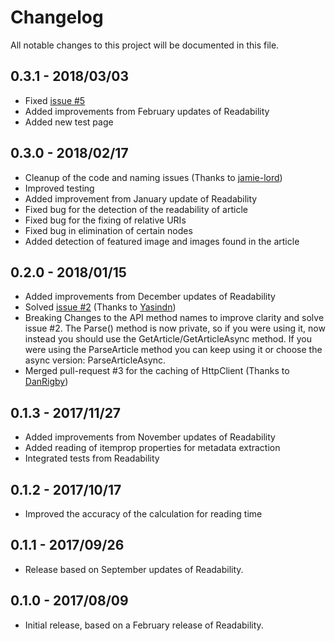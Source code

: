 # Changelog
All notable changes to this project will be documented in this file.

## 0.3.1 - 2018/03/03
- Fixed [issue #5](https://github.com/Strumenta/SmartReader/issues/5)
- Added improvements from February updates of Readability
- Added new test page

## 0.3.0 - 2018/02/17 
- Cleanup of the code and naming issues (Thanks to [jamie-lord](https://github.com/jamie-lord))
- Improved testing
- Added improvement from January update of Readability
- Fixed bug for the detection of the readability of article
- Fixed bug for the fixing of relative URIs
- Fixed bug in elimination of certain nodes
- Added detection of featured image and images found in the article

## 0.2.0 - 2018/01/15
- Added improvements from December updates of Readability
- Solved [issue #2](https://github.com/Strumenta/SmartReader/issues/2) (Thanks to [Yasindn](https://github.com/yasindn))
- Breaking Changes to the API method names to improve clarity and solve issue #2. The Parse() method is now private, so if you were using it, now instead you should use the GetArticle/GetArticleAsync method. If you were using the ParseArticle method you can keep using it or choose the async version: ParseArticleAsync.
- Merged pull-request #3 for the caching of HttpClient (Thanks to [DanRigby](https://github.com/DanRigby))

## 0.1.3 - 2017/11/27
- Added improvements from November updates of Readability
- Added reading of itemprop properties for metadata extraction
- Integrated tests from Readability

## 0.1.2 - 2017/10/17

- Improved the accuracy of the calculation for reading time

## 0.1.1 - 2017/09/26

- Release based on September updates of Readability.

## 0.1.0 - 2017/08/09

- Initial release, based on a February release of Readability.